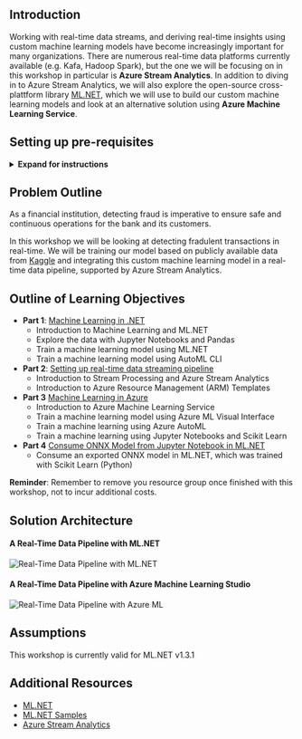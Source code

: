 ## Introduction
Working with real-time data streams, and deriving real-time insights using custom machine learning models have become increasingly important for many organizations. There are numerous real-time data platforms currently available (e.g. Kafa, Hadoop Spark), but the one we will be focusing on in this workshop in particular is **Azure Stream Analytics**. In addition to diving in to Azure Stream Analytics, we will also explore the open-source cross-plattform library [ML.NET](https://github.com/dotnet/machinelearning), which we will use to build our custom machine learning models and look at an alternative solution using **Azure Machine Learning Service**.

## Setting up pre-requisites
<details>
  <summary><b>Expand for instructions</b></summary>
  <p>
  </br>
   1. Download the .NET Core SDK </br>
      - Go to [dotnet.microsoft.com/download](https://dotnet.microsoft.com/download) </br>
      - Select the correct tab for your operating system (e.g. Windows, Linux or Mac) </br>
      - Click on the **Build Apps** download option
   ![download](https://github.com/aslotte/mldotnet-real-time-data-streaming-workshop/blob/master/instructions/images/download-dotnetcoresdk.PNG</br>
      - Open the installer once the download is complete and follow provided instructions </br></br>
   2. Install VS Code <br/>
   3. Install the C# Extension <br/>
   4. Install the Azure Function's Extension <br/>
   5. Install the ML.NET CLI <br/>
   6. Copy/Clone repo <br/>
   7. Download the data <br/>
   8. Create a free Azure subscription <br/>
   9. Create a Power BI account <br/>
   10. Create an Outlook e-mail  <br/>
   11. Download Azure Storage Explorer (required for part 3) <br/>
  </p>
</details>

## Problem Outline
As a financial institution, detecting fraud is imperative to ensure safe and continuous operations for the bank and its customers.  

In this workshop we will be looking at detecting fradulent transactions in real-time. We will be training our model based on publicly available data from [Kaggle](https://www.kaggle.com/ntnu-testimon/paysim1) and integrating this custom machine learning model in a real-time data pipeline, supported by Azure Stream Analytics.

## Outline of Learning Objectives
- **Part 1**: [Machine Learning in .NET](https://github.com/aslotte/mldotnet-real-time-data-streaming-workshop/blob/master/instructions/part1-ml.md)
  - Introduction to Machine Learning and ML.NET
  - Explore the data with Jupyter Notebooks and Pandas
  - Train a machine learning model using ML.NET
  - Train a machine learning model using AutoML CLI
- **Part 2**: [Setting up real-time data streaming pipeline](https://github.com/aslotte/mldotnet-real-time-data-streaming-workshop/blob/master/instructions/part2-streaming.md)
  - Introduction to Stream Processing and Azure Stream Analytics
  - Introduction to Azure Resource Management (ARM) Templates
- **Part 3** [Machine Learning in Azure](https://github.com/aslotte/mldotnet-real-time-data-streaming-workshop/blob/master/instructions/part1-azureml.md)
  - Introduction to Azure Machine Learning Service
  - Train a machine learning model using Azure ML Visual Interface
  - Train a machine learning using Azure AutoML
  - Train a machine learning using Jupyter Notebooks and  Scikit Learn
- **Part 4** [Consume ONNX Model from Jupyter Notebook in ML.NET](https://github.com/aslotte/mldotnet-real-time-data-streaming-workshop/blob/master/instructions/part3-consume-onnx-model.md)
  - Consume an exported ONNX model in ML.NET, which was trained with Scikit Learn (Python)
  
**Reminder**: Remember to remove you resource group once finished with this workshop, not to incur additional costs.
  
## Solution Architecture 
#### A Real-Time Data Pipeline with ML.NET
![Real-Time Data Pipeline with ML.NET](https://github.com/aslotte/mldotnet-real-time-data-streaming-workshop/blob/master/instructions/images/Solution%20Architecture%20-%20ML.NET.png)


#### A Real-Time Data Pipeline with Azure Machine Learning Studio
![Real-Time Data Pipeline with Azure ML](https://github.com/aslotte/mldotnet-real-time-data-streaming-workshop/blob/master/instructions/images/Solution%20Architecture%20-%20Azure%20ML.png)

## Assumptions
This workshop is currently valid for ML.NET v1.3.1

## Additional Resources
- [ML.NET](https://github.com/dotnet/machinelearning)
- [ML.NET Samples](https://github.com/dotnet/machinelearning-samples)
- [Azure Stream Analytics](https://docs.microsoft.com/en-us/azure/stream-analytics/stream-analytics-introduction)

